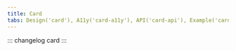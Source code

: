 ```yaml
---
title: Card
tabs: Design('card'), A11y('card-a11y'), API('card-api'), Example('card-code'), Changelog('card-changelog')
---
```


::: changelog card :::
